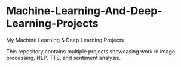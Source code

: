 # Machine-Learning-And-Deep-Learning-Projects

My Machine Learning & Deep Learning Projects

This repository contains multiple projects showcasing work in image processing, NLP, TTS, and sentiment analysis.
